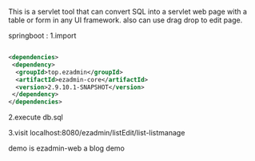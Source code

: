 This is a servlet tool that can convert SQL into a servlet web page with a table or form in any UI framework. also can use drag drop to edit page.


springboot :
1.import

```xml

<dependencies>
 <dependency>
  <groupId>top.ezadmin</groupId>
  <artifactId>ezadmin-core</artifactId>
  <version>2.9.10.1-SNAPSHOT</version>
 </dependency>
</dependencies>
```

2.execute db.sql

3.visit localhost:8080/ezadmin/listEdit/list-listmanage


demo is  ezadmin-web  a blog demo
 
